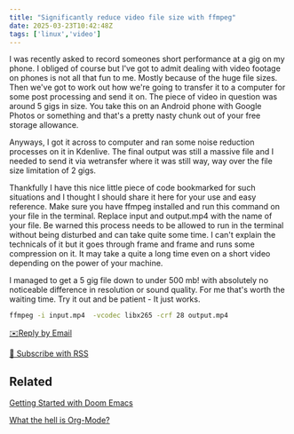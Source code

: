 ```yaml
---
title: "Significantly reduce video file size with ffmpeg"
date: 2025-03-23T10:42:48Z
tags: ['linux','video']
---
```


I was recently asked to record someones short performance at a gig on my phone. I obliged of course but I've got to admit dealing with video footage on phones is not all that fun to me. Mostly because of the huge file sizes. Then we've got to work out how we're going to transfer it to a computer for some post processing and send it on. The piece of video in question was around 5 gigs in size. You take this on an Android phone with Google Photos or something and that's a pretty nasty chunk out of your free storage allowance.

Anyways, I got it across to computer and ran some noise reduction processes on it in Kdenlive. The final output was still a massive file and I needed to send it via wetransfer where it was still way, way over the file size limitation of 2 gigs.

Thankfully I have this nice little piece of code bookmarked for such situations and I thought I should share it here for your use and easy reference. Make sure you have ffmpeg installed and run this command on your file in the terminal. Replace input and output.mp4 with the name of your file. Be warned this process needs to be allowed to run in the terminal without being disturbed and can take quite some time. I can't explain the technicals of it but it goes through frame and frame and runs some compression on it. It  may take a quite a long time even on a short video depending on the power of your machine. 

I managed to get a 5 gig file down to under 500 mb! with absolutely no noticeable difference in resolution or sound quality. For me that's worth the waiting time. Try it out and be patient -  It just works.

```sh
ffmpeg -i input.mp4  -vcodec libx265 -crf 28 output.mp4
```

[✉️Reply by Email](mailto:bledley@posteo.com)

[📰  Subscribe with RSS](https://bledley.xyz/index.xml)

## Related

[Getting Started with Doom Emacs](/posts/2023-01-27-getting-started-with-doom-emacs/)

[What the hell is Org-Mode?](/posts/2023-12-01-what-the-hell-is-org-mode/)
